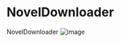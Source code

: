 # NovelDownloader
NovelDownloader
![image](https://github.com/user-attachments/assets/7e173f2c-7d45-470d-b72a-0eb41e5bddcd)
